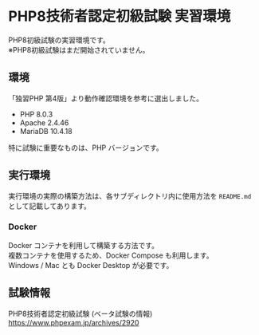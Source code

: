 # PHP8技術者認定初級試験 実習環境

PHP8初級試験の実習環境です。  
※PHP8初級試験はまだ開始されていません。

## 環境

「独習PHP 第4版」より動作確認環境を参考に選出しました。

* PHP 8.0.3
* Apache 2.4.46
* MariaDB 10.4.18

特に試験に重要なものは、PHP バージョンです。

## 実行環境

実行環境の実際の構築方法は、各サブディレクトリ内に使用方法を `README.md` として記載してあります。

### Docker

Docker コンテナを利用して構築する方法です。  
複数コンテナを使用するため、Docker Compose も利用します。  
Windows / Mac とも Docker Desktop が必要です。

## 試験情報

PHP8技術者認定初級試験 (ベータ試験の情報)  
https://www.phpexam.jp/archives/2920
